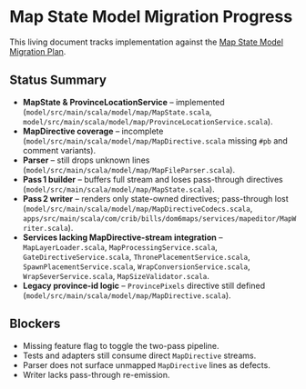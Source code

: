 # Map State Model Migration Progress

This living document tracks implementation against the [Map State Model Migration Plan](map_state_model_migration.md).

## Status Summary
- **MapState & ProvinceLocationService** – implemented (`model/src/main/scala/model/map/MapState.scala`, `model/src/main/scala/model/map/ProvinceLocationService.scala`).
- **MapDirective coverage** – incomplete (`model/src/main/scala/model/map/MapDirective.scala` missing `#pb` and comment variants).
- **Parser** – still drops unknown lines (`model/src/main/scala/model/map/MapFileParser.scala`).
- **Pass 1 builder** – buffers full stream and loses pass-through directives (`model/src/main/scala/model/map/MapState.scala`).
- **Pass 2 writer** – renders only state-owned directives; pass-through lost (`model/src/main/scala/model/map/MapDirectiveCodecs.scala`, `apps/src/main/scala/com/crib/bills/dom6maps/services/mapeditor/MapWriter.scala`).
- **Services lacking MapDirective-stream integration** – `MapLayerLoader.scala`, `MapProcessingService.scala`, `GateDirectiveService.scala`, `ThronePlacementService.scala`, `SpawnPlacementService.scala`, `WrapConversionService.scala`, `WrapSeverService.scala`, `MapSizeValidator.scala`.
- **Legacy province-id logic** – `ProvincePixels` directive still defined (`model/src/main/scala/model/map/MapDirective.scala`).

## Blockers
- Missing feature flag to toggle the two-pass pipeline.
- Tests and adapters still consume direct `MapDirective` streams.
- Parser does not surface unmapped `MapDirective` lines as defects.
- Writer lacks pass-through re-emission.
